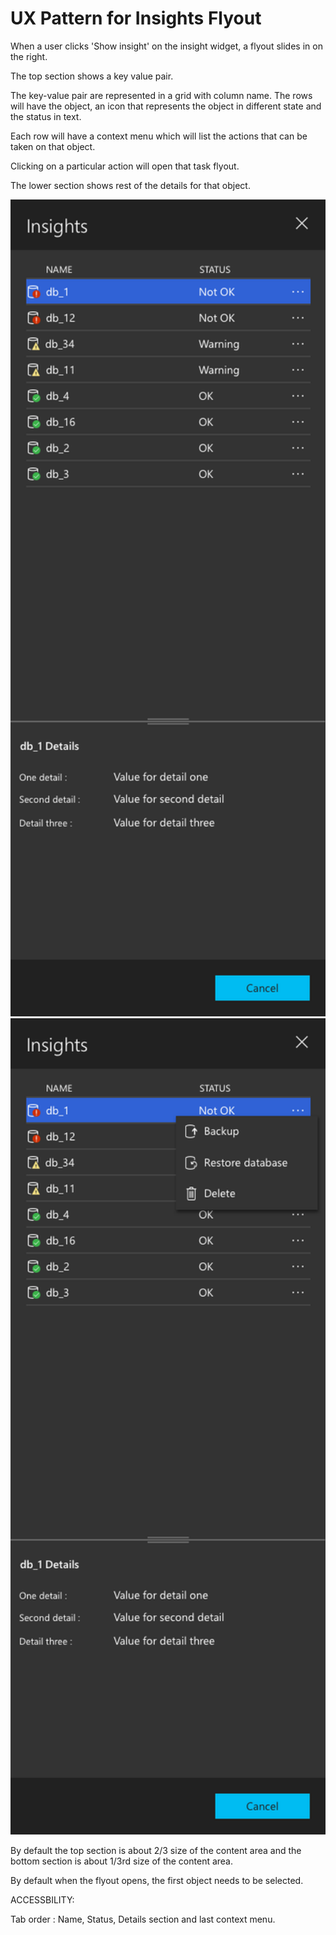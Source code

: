# UX Pattern for Insights Flyout

When a user clicks 'Show insight' on the insight widget, a flyout slides in on the right.

The top section shows a key value pair.

The key-value pair are represented in a grid with column name.
The rows will have the object, an icon that represents the object in different state and the status in text.

Each row will have a context menu which will list the actions that can be taken on that object.

Clicking on a particular action will open that task flyout.

The lower section shows rest of the details for that object.


<img src='../images/insightsFlyout_1.png' width='800px' />


<img src='../images/insightsFlyout_2.png' width='800px' />

By default the top section is about 2/3 size of the content area and the bottom section is about 1/3rd size of the content area.

By default when the flyout opens, the first object needs to be selected.


ACCESSBILITY:

Tab order : Name, Status, Details section and last context menu.
